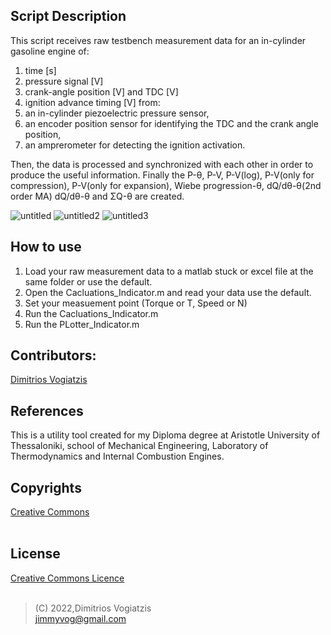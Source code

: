 ## Script Description
This script receives raw testbench measurement data for an in-cylinder gasoline engine of:
1. time [s]
2. pressure signal [V]
3. crank-angle position [V] and TDC [V] 
4. ignition advance timing [V] 
from:
1. an in-cylinder piezoelectric pressure sensor,
2. an encoder position sensor for identifying the TDC and the crank angle position,
3. an amprerometer for detecting the ignition activation.

Then, the data is processed and synchronized with each other in order to produce the useful information.
Finally the P-θ, P-V, P-V(log), P-V(only for compression), P-V(only for expansion), Wiebe progression-θ, dQ/dθ-θ(2nd order MA) dQ/dθ-θ and ΣQ-θ are created.

![untitled](https://user-images.githubusercontent.com/65401171/185080053-b40913b1-271b-4861-9ec8-22129f74491e.jpg)
![untitled2](https://user-images.githubusercontent.com/65401171/185080081-d9613423-ed72-4ddc-92aa-c00d06e05fcd.jpg)
![untitled3](https://user-images.githubusercontent.com/65401171/185081291-50b1aade-aa5c-45c9-9c0a-1b3a922f8ad2.jpg)


## How to use
1. Load your raw measurement data to a matlab stuck or excel file at the same folder or use the default.
2. Open the Cacluations_Indicator.m and read your data use the default.
3. Set your measuement point (Torque or T, Speed or N)
4. Run the Cacluations_Indicator.m
5. Run the PLotter_Indicator.m

## Contributors:
[Dimitrios Vogiatzis]

## References 
This is a utility tool created for my Diploma degree at Aristotle University of Thessaloniki, school of Mechanical Engineering, Laboratory of Thermodynamics and Internal Combustion Engines.

## Copyrights
[Creative Commons]
<br />
<br />
## License
[Creative Commons Licence]
<br />
<br />

>(C) 2022,Dimitrios Vogiatzis<br />
>jimmyvog@gmail.com

[//]: # "links"

[Creative Commons]: <https://creativecommons.org/licenses/by-nc-nd/4.0/>
[Creative Commons Licence]: <https://creativecommons.org/licenses/by-nc-nd/4.0/legalcode>
[Dimitrios Vogiatzis]: <http://www.linkedin.com/in/dimitrios-vogiatzis95>
